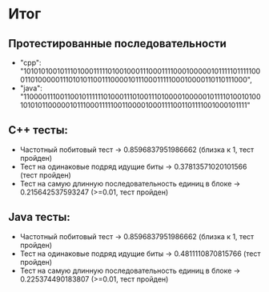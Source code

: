 # Итог
## Протестированные последовательности
* "cpp": "10101010010111010001111101001000111000111100010000010111110111110001101000001110101011001110000101110001111100010000110110111000",
* "java": "11000011100110010111111010001110100111010000100000101111010010100101010110000010111000111110011000010001111001101111001000101111"
## C++ тесты:
* Частотный побитовый тест -> 0.8596837951986662 (близка к 1, тест пройден)
* Тест на одинаковые подряд идущие биты -> 0.37813571020101566 (тест пройден)
* Тест на самую длинную последовательность единиц в блоке -> 0.215642537593247 (>=0.01, тест пройден)
## Java тесты:
* Частотный побитовый тест -> 0.8596837951986662 (близка к 1, тест пройден)
* Тест на одинаковые подряд идущие биты -> 0.4811110870815766 (тест пройден)
* Тест на самую длинную последовательность единиц в блоке -> 0.225374490183807 (>=0.01, тест пройден)